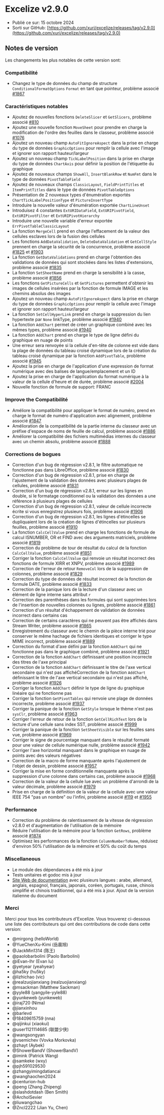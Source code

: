 # Excelize v2.9.0

* Publié ce sur: 15 octobre 2024
* Sorti sur GitHub: [https://github.com/xuri/excelize/releases/tag/v2.9.0](https://github.com/xuri/excelize/releases/tag/v2.9.0)

## Notes de version

Les changements les plus notables de cette version sont:

### Compatibilité

* Changez le type de données du champ de structure `ConditionalFormatOptions` `Format` en tant que pointeur, problème associé [#1867](https://github.com/xuri/excelize/issues/1867)

### Caractéristiques notables

* Ajoutez de nouvelles fonctions `DeleteSlicer` et `GetSlicers`, problème associé [#810](https://github.com/xuri/excelize/issues/810)
* Ajoutez une nouvelle fonction `MoveSheet` pour prendre en charge la modification de l'ordre des feuilles dans le classeur, problème associé [#1076](https://github.com/xuri/excelize/issues/1076)
* Ajoutez un nouveau champ `AutoFitIgnoreAspect` dans la prise en charge du type de données `GraphicOptions` pour remplir la cellule avec l'image et ignorer son rapport hauteur/largeur
* Ajoutez un nouveau champ `TickLabelPosition` dans la prise en charge du type de données `ChartAxis` pour définir la position de l'étiquette du graphique
* Ajoutez de nouveaux champs `ShowAll`, `InsertBlankRow` et `NumFmt` dans le type de données `PivotTableField`
* Ajoutez de nouveaux champs `ClassicLayout`, `FieldPrintTitles` et `ItemPrintTitles` dans le type de données `PivotTableOptions`
* Présentation de 2 nouveaux types d'énumération exportés `ChartTickLabelPositionType` et `PictureInsertType`
* Introduire la nouvelle valeur d'énumération exportée `ChartLineUnset`
* Introduisez 4 constantes `ExtURIDataField`, `ExtURIPivotField`, `ExtURIPivotFilter` et `ExtURIPivotHierarchy`
* Introduire une nouvelle variable d'erreur exportée `ErrPivotTableClassicLayout`
* La fonction `MergeCell` prend en charge l'effacement de la valeur des cellules esclaves lors de la fusion des cellules
* Les fonctions `AddDataValidation`, `DeleteDataValidation` et `GetCellStyle` prennent en charge la sécurité de la concurrence, problème associé [#1825](https://github.com/xuri/excelize/issues/1825) et [#1903](https://github.com/xuri/excelize/issues/1903)
* La fonction `GetDataValidations` prend en charge l'obtention des validations de données qui sont stockées dans les listes d'extensions, problème associé [#1835](https://github.com/xuri/excelize/issues/1835)
* La fonction `SetSheetName` prend en charge la sensibilité à la casse, problème associé [#1856](https://github.com/xuri/excelize/issues/1856)
* Les fonctions `GetPictureCells` et `GetPictures` permettent d'obtenir les images de cellules insérées par la fonction de formule IMAGE et les chemins absolus des images
* Ajoutez un nouveau champ `AutoFitIgnoreAspect` dans la prise en charge du type de données `GraphicOptions` pour remplir la cellule avec l'image et ignorer son rapport hauteur/largeur
* La fonction `SetCellHyperLink` prend en charge la suppression du lien hypertexte par `None` linkType, problème associé [#1940](https://github.com/xuri/excelize/issues/1940)
* La fonction `AddChart` permet de créer un graphique combiné avec les mêmes types, problème associé [#1940](https://github.com/xuri/excelize/issues/1940)
* La fonction `AddChart` prend en charge le type de ligne défini du graphique en nuage de points
* Une erreur sera renvoyée si la cellule d'en-tête de colonne est vide dans la plage de données du tableau croisé dynamique lors de la création du tableau croisé dynamique par la fonction `AddPivotTable`, problème associé [#1945](https://github.com/xuri/excelize/issues/1945)
* Ajoutez la prise en charge de l'application d'une expression de format numérique avec des balises de langue/emplacement et un ID
* Ajoutez la prise en charge de l'application du format numérique à la valeur de la cellule d'heure et de durée, problème associé [#2004](https://github.com/xuri/excelize/issues/2004)
* Nouvelle fonction de formule de support: FRANC

### Improve the Compatibilité

* Améliore la compatibilité pour appliquer le format de numéro, prend en charge le format de numéro d'application avec alignement, problème associé [#1847](https://github.com/xuri/excelize/issues/1847)
* Amélioration de la compatibilité de la partie interne du classeur avec un préfixe d'espace de noms de feuille de calcul, problème associé [#1886](https://github.com/xuri/excelize/issues/1886)
* Améliorer la compatibilité des fichiers multimédias internes du classeur avec un chemin absolu, problème associé [#1888](https://github.com/xuri/excelize/issues/1888)

### Corrections de bogues

* Correction d'un bug de régression v2.8.1, le filtre automatique ne fonctionne pas dans LibreOffice, problème associé [#1830](https://github.com/xuri/excelize/issues/1830)
* Correction d'un bug de régression v2.8.1, prise en charge de l'ajustement de la validation des données avec plusieurs plages de cellules, problème associé [#1831](https://github.com/xuri/excelize/issues/1831)
* Correction d'un bug de régression v2.8.1, erreur sur les lignes en double, si le formatage conditionnel ou la validation des données a une référence à plusieurs plages de cellules
* Correction d'un bug de régression v2.8.1, valeur de cellule incorrecte écrite si vous enregistrez plusieurs fois, problème associé [#1906](https://github.com/xuri/excelize/issues/1906)
* Correction d'un bug de régression v2.8.1, les lignes d'étincelles se dupliquaient lors de la création de lignes d'étincelles sur plusieurs feuilles, problème associé [#1910](https://github.com/xuri/excelize/issues/1910)
* La fonction `CalcCellValue` prend en charge les fonctions de formule de calcul ISNUMBER, OR et FIND avec des arguments matriciels, problème associé [#1819](https://github.com/xuri/excelize/issues/1819)
* Correction du problème de tour de résultat du calcul de la fonction `CalcCellValue`, problème associé [#1851](https://github.com/xuri/excelize/issues/1851)
* Corriger la fonction `CalcCellValue` qui renvoie un résultat incorrect des fonctions de formule XIRR et XNPV, problème associé [#1989](https://github.com/xuri/excelize/issues/1989)
* Correction de l'erreur de retour `RemoveCol` lors de la suppression de colonnes, problème associé [#1829](https://github.com/xuri/excelize/issues/1829)
* Correction du type de données de résultat incorrect de la fonction de formule DATE, problème associé [#1833](https://github.com/xuri/excelize/issues/1833)
* Correction de la panique lors de la lecture d'un classeur avec un élément de ligne interne sans attribut `r`
* Correction des parenthèses dans les formules qui sont supprimées lors de l'insertion de nouvelles colonnes ou lignes, problème associé [#1861](https://github.com/xuri/excelize/issues/1861)
* Correction d'un résultat d'échappement de validation de données incorrect dans certains cas
* Correction de certains caractères qui ne peuvent pas être affichés dans Stream Writer, problème associé [#1865](https://github.com/xuri/excelize/issues/1865)
* Enregistrement du classeur avec le chemin de la pièce interne trié pour conserver le même hachage de fichiers identiques et corriger le type MIME incorrect, problème associé [#1889](https://github.com/xuri/excelize/issues/1889)
* Correction du format d'axe défini par la fonction `AddChart` qui ne fonctionne pas dans le graphique combiné, problème associé [#1921](https://github.com/xuri/excelize/issues/1921)
* Correction de la fonction `AddChart` définissant une position incorrecte des titres de l'axe principal
* Correction de la fonction `AddChart` définissant le titre de l'axe vertical secondaire qui n'est pas affichéCorrection de la fonction `AddChart` définissant le titre de l'axe vertical secondaire qui n'est pas affiché, problème associé [#1926](https://github.com/xuri/excelize/issues/1926)
* Corriger la fonction `AddChart` définir le type de ligne du graphique linéaire qui ne fonctionne pas
* Corriger la fonction `GetPivotTables` qui renvoie une plage de données incorrecte, problème associé [#1937](https://github.com/xuri/excelize/issues/1937)
* Corriger la panique de la fonction `GetStyle` lorsque le thème n'est pas `sysClr`, problème associé [#1963](https://github.com/xuri/excelize/issues/1963)
* Corriger l'erreur de retour de la fonction `GetCellRichText` lors de la lecture d'une cellule sans index SST, problème associé [#1999](https://github.com/xuri/excelize/issues/1999)
* Corriger la panique de la fonction `SetSheetVisible` sur les feuilles sans vue, problème associé [#1969](https://github.com/xuri/excelize/issues/1969)
* Corriger le signe de pourcentage manquant dans le résultat formaté pour une valeur de cellule numérique nulle, problème associé [#1942](https://github.com/xuri/excelize/issues/1942)
* Corriger l'axe horizontal manquant dans le graphique en nuage de points avec des valeurs négatives
* Correction de la macro de forme manquante après l'ajustement de l'objet de dessin, problème associé [#1957](https://github.com/xuri/excelize/issues/1957)
* Corriger la mise en forme conditionnelle manquante après la suppression d'une colonne dans certains cas, problème associé [#1968](https://github.com/xuri/excelize/issues/1968)
* Correction de la valeur de la cellule lue avec un problème d'arrondi de la valeur décimale, problème associé [#1979](https://github.com/xuri/excelize/issues/1979)
* Prise en charge de la définition de la valeur de la cellule avec une valeur IEEE 754 "pas un nombre" ou l'infini, problème associé [#119](https://github.com/xuri/excelize/issues/119) et [#1955](https://github.com/xuri/excelize/issues/1955)

### Performance

* Correction du problème de ralentissement de la vitesse de régression v2.8.0 et d'augmentation de l'utilisation de la mémoire
* Réduire l'utilisation de la mémoire pour la fonction `GetRows`, problème associé [#1874](https://github.com/xuri/excelize/issues/1874)
* Optimisez les performances de la fonction `ColumnNumberToName`, réduisez d'environ 50% l'utilisation de la mémoire et 50% du coût du temps

### Miscellaneous

* Le module des dépendances a été mis à jour
* Tests unitaires et godoc mis à jour
* [Site Web de documentation](https://xuri.me/excelize) avec plusieurs langues : arabe, allemand, anglais, espagnol, français, japonais, coréen, portugais, russe, chinois simplifié et chinois traditionnel, qui a été mis à jour. Ajout de la version italienne du document

### Merci

Merci pour tous les contributeurs d'Excelize. Vous trouverez ci-dessous une liste des contributeurs qui ont des contributions de code dans cette version:

* @mirgong (helloWorld)
* @YueChenXu-Kimi (岳晨旭)
* @JackMin1314 (陈王)
* @paolobarbolini (Paolo Barbolini)
* @iEvan-lhr (Evan lu)
* @yetyear (yeahyear)
* @ha5ky (hu5ky)
* @lizhichao (vic)
* @realzuojianxiang (realzuojianxiang)
* @msackman (Matthew Sackman)
* @yyle88 (yangyile-yyle88)
* @yunkeweb (yunkeweb)
* @iraj720 (Nima)
* @jianxinhou
* @barlevd
* @18409615759 (nna)
* @qijinkui (xiaokui)
* @user1121114685 (联盟少侠)
* @wangsongyan
* @vsemichev (Vovka Morkovka)
* @zhayt (Aybek)
* @ShowerBandV (ShowerBandV)
* @imink (Patrick Wang)
* @samkeke (wxy)
* @pjh591029530
* @zhangyimingdatiancai
* @wanghaochen2024
* @centurion-hub
* @peng (Zhang Zhipeng)
* @slashdotdash (Ben Smith)
* @ArcholSevier
* @liuwangchao
* @Zncl2222 (Jian Yu, Chen)
